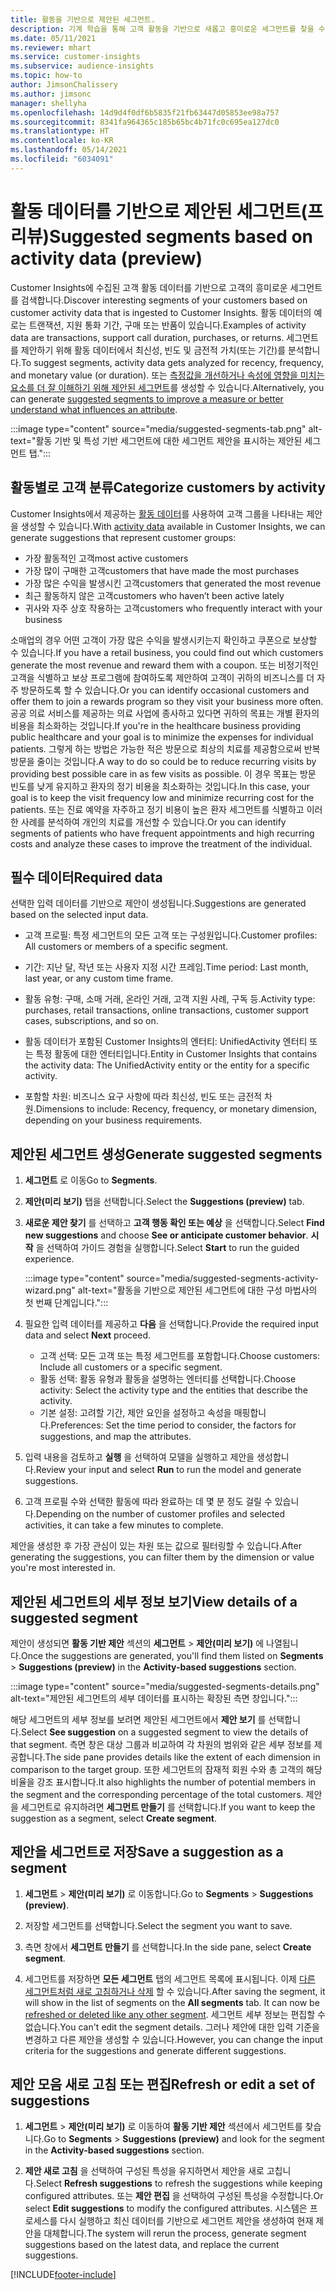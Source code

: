 ```yaml
---
title: 활동을 기반으로 제안된 세그먼트.
description: 기계 학습을 통해 고객 활동을 기반으로 새롭고 흥미로운 세그먼트를 찾을 수 있습니다.
ms.date: 05/11/2021
ms.reviewer: mhart
ms.service: customer-insights
ms.subservice: audience-insights
ms.topic: how-to
author: JimsonChalissery
ms.author: jimsonc
manager: shellyha
ms.openlocfilehash: 14d9d4f0df6b5835f21fb63447d05853ee98a757
ms.sourcegitcommit: 8341fa964365c185b65bc4b71fc0c695ea127dc0
ms.translationtype: HT
ms.contentlocale: ko-KR
ms.lasthandoff: 05/14/2021
ms.locfileid: "6034091"
---
```

# <a name="suggested-segments-based-on-activity-data-preview"></a><span data-ttu-id="1ca2b-103">활동 데이터를 기반으로 제안된 세그먼트(프리뷰)</span><span class="sxs-lookup"><span data-stu-id="1ca2b-103">Suggested segments based on activity data (preview)</span></span>

<span data-ttu-id="1ca2b-104">Customer Insights에 수집된 고객 활동 데이터를 기반으로 고객의 흥미로운 세그먼트를 검색합니다.</span><span class="sxs-lookup"><span data-stu-id="1ca2b-104">Discover interesting segments of your customers based on customer activity data that is ingested to Customer Insights.</span></span> <span data-ttu-id="1ca2b-105">활동 데이터의 예로는 트랜잭션, 지원 통화 기간, 구매 또는 반품이 있습니다.</span><span class="sxs-lookup"><span data-stu-id="1ca2b-105">Examples of activity data are transactions, support call duration, purchases, or returns.</span></span> <span data-ttu-id="1ca2b-106">세그먼트를 제안하기 위해 활동 데이터에서 최신성, 빈도 및 금전적 가치(또는 기간)를 분석합니다.</span><span class="sxs-lookup"><span data-stu-id="1ca2b-106">To suggest segments, activity data gets analyzed for recency, frequency, and monetary value (or duration).</span></span> <span data-ttu-id="1ca2b-107">또는 [측정값을 개선하거나 속성에 영향을 미치는 요소를 더 잘 이해하기 위해 제안된 세그먼트](suggested-segments.md)를 생성할 수 있습니다.</span><span class="sxs-lookup"><span data-stu-id="1ca2b-107">Alternatively, you can generate [suggested segments to improve a measure or better understand what influences an attribute](suggested-segments.md).</span></span>

:::image type="content" source="media/suggested-segments-tab.png" alt-text="활동 기반 및 특성 기반 세그먼트에 대한 세그먼트 제안을 표시하는 제안된 세그먼트 탭.":::

## <a name="categorize-customers-by-activity"></a><span data-ttu-id="1ca2b-109">활동별로 고객 분류</span><span class="sxs-lookup"><span data-stu-id="1ca2b-109">Categorize customers by activity</span></span>

<span data-ttu-id="1ca2b-110">Customer Insights에서 제공하는 [활동 데이터](activities.md)를 사용하여 고객 그룹을 나타내는 제안을 생성할 수 있습니다.</span><span class="sxs-lookup"><span data-stu-id="1ca2b-110">With [activity data](activities.md) available in Customer Insights, we can generate suggestions that represent customer groups:</span></span>

- <span data-ttu-id="1ca2b-111">가장 활동적인 고객</span><span class="sxs-lookup"><span data-stu-id="1ca2b-111">most active customers</span></span> 
- <span data-ttu-id="1ca2b-112">가장 많이 구매한 고객</span><span class="sxs-lookup"><span data-stu-id="1ca2b-112">customers that have made the most purchases</span></span> 
- <span data-ttu-id="1ca2b-113">가장 많은 수익을 발생시킨 고객</span><span class="sxs-lookup"><span data-stu-id="1ca2b-113">customers that generated the most revenue</span></span> 
- <span data-ttu-id="1ca2b-114">최근 활동하지 않은 고객</span><span class="sxs-lookup"><span data-stu-id="1ca2b-114">customers who haven’t been active lately</span></span> 
- <span data-ttu-id="1ca2b-115">귀사와 자주 상호 작용하는 고객</span><span class="sxs-lookup"><span data-stu-id="1ca2b-115">customers who frequently interact with your business</span></span>  

<span data-ttu-id="1ca2b-116">소매업의 경우 어떤 고객이 가장 많은 수익을 발생시키는지 확인하고 쿠폰으로 보상할 수 있습니다.</span><span class="sxs-lookup"><span data-stu-id="1ca2b-116">If you have a retail business, you could find out which customers generate the most revenue and reward them with a coupon.</span></span> <span data-ttu-id="1ca2b-117">또는 비정기적인 고객을 식별하고 보상 프로그램에 참여하도록 제안하여 고객이 귀하의 비즈니스를 더 자주 방문하도록 할 수 있습니다.</span><span class="sxs-lookup"><span data-stu-id="1ca2b-117">Or you can identify occasional customers and offer them to join a rewards program so they visit your business more often.</span></span>
<span data-ttu-id="1ca2b-118">공공 의료 서비스를 제공하는 의료 사업에 종사하고 있다면 귀하의 목표는 개별 환자의 비용을 최소화하는 것입니다.</span><span class="sxs-lookup"><span data-stu-id="1ca2b-118">If you're in the healthcare business providing public healthcare and your goal is to minimize the expenses for individual patients.</span></span> <span data-ttu-id="1ca2b-119">그렇게 하는 방법은 가능한 적은 방문으로 최상의 치료를 제공함으로써 반복 방문을 줄이는 것입니다.</span><span class="sxs-lookup"><span data-stu-id="1ca2b-119">A way to do so could be to reduce recurring visits by providing best possible care in as few visits as possible.</span></span> <span data-ttu-id="1ca2b-120">이 경우 목표는 방문 빈도를 낮게 유지하고 환자의 정기 비용을 최소화하는 것입니다.</span><span class="sxs-lookup"><span data-stu-id="1ca2b-120">In this case, your goal is to keep the visit frequency low and minimize recurring cost for the patients.</span></span> <span data-ttu-id="1ca2b-121">또는 진료 예약을 자주하고 정기 비용이 높은 환자 세그먼트를 식별하고 이러한 사례를 분석하여 개인의 치료를 개선할 수 있습니다.</span><span class="sxs-lookup"><span data-stu-id="1ca2b-121">Or you can identify segments of patients who have frequent appointments and high recurring costs and analyze these cases to improve the treatment of the individual.</span></span> 

## <a name="required-data"></a><span data-ttu-id="1ca2b-122">필수 데이터</span><span class="sxs-lookup"><span data-stu-id="1ca2b-122">Required data</span></span>

<span data-ttu-id="1ca2b-123">선택한 입력 데이터를 기반으로 제안이 생성됩니다.</span><span class="sxs-lookup"><span data-stu-id="1ca2b-123">Suggestions are generated based on the selected input data.</span></span> 

- <span data-ttu-id="1ca2b-124">고객 프로필: 특정 세그먼트의 모든 고객 또는 구성원입니다.</span><span class="sxs-lookup"><span data-stu-id="1ca2b-124">Customer profiles: All customers or members of a specific segment.</span></span> 

- <span data-ttu-id="1ca2b-125">기간: 지난 달, 작년 또는 사용자 지정 시간 프레임.</span><span class="sxs-lookup"><span data-stu-id="1ca2b-125">Time period: Last month, last year, or any custom time frame.</span></span>

- <span data-ttu-id="1ca2b-126">활동 유형: 구매, 소매 거래, 온라인 거래, 고객 지원 사례, 구독 등.</span><span class="sxs-lookup"><span data-stu-id="1ca2b-126">Activity type: purchases, retail transactions, online transactions, customer support cases, subscriptions, and so on.</span></span>  

- <span data-ttu-id="1ca2b-127">활동 데이터가 포함된 Customer Insights의 엔터티: UnifiedActivity 엔터티 또는 특정 활동에 대한 엔터티입니다.</span><span class="sxs-lookup"><span data-stu-id="1ca2b-127">Entity in Customer Insights that contains the activity data: The UnifiedActivity entity or the entity for a specific activity.</span></span> 

- <span data-ttu-id="1ca2b-128">포함할 차원: 비즈니스 요구 사항에 따라 최신성, 빈도 또는 금전적 차원.</span><span class="sxs-lookup"><span data-stu-id="1ca2b-128">Dimensions to include: Recency, frequency, or monetary dimension, depending on your business requirements.</span></span>

## <a name="generate-suggested-segments"></a><span data-ttu-id="1ca2b-129">제안된 세그먼트 생성</span><span class="sxs-lookup"><span data-stu-id="1ca2b-129">Generate suggested segments</span></span>

1. <span data-ttu-id="1ca2b-130">**세그먼트** 로 이동</span><span class="sxs-lookup"><span data-stu-id="1ca2b-130">Go to **Segments**.</span></span>

1. <span data-ttu-id="1ca2b-131">**제안(미리 보기)** 탭을 선택합니다.</span><span class="sxs-lookup"><span data-stu-id="1ca2b-131">Select the **Suggestions (preview)** tab.</span></span>

1. <span data-ttu-id="1ca2b-132">**새로운 제안 찾기** 를 선택하고 **고객 행동 확인 또는 예상** 을 선택합니다.</span><span class="sxs-lookup"><span data-stu-id="1ca2b-132">Select **Find new suggestions** and choose **See or anticipate customer behavior**.</span></span> <span data-ttu-id="1ca2b-133">**시작** 을 선택하여 가이드 경험을 실행합니다.</span><span class="sxs-lookup"><span data-stu-id="1ca2b-133">Select **Start** to run the guided experience.</span></span>

   :::image type="content" source="media/suggested-segments-activity-wizard.png" alt-text="활동을 기반으로 제안된 세그먼트에 대한 구성 마법사의 첫 번째 단계입니다.":::

1. <span data-ttu-id="1ca2b-135">필요한 입력 데이터를 제공하고 **다음** 을 선택합니다.</span><span class="sxs-lookup"><span data-stu-id="1ca2b-135">Provide the required input data and select **Next** proceed.</span></span>

   - <span data-ttu-id="1ca2b-136">고객 선택: 모든 고객 또는 특정 세그먼트를 포함합니다.</span><span class="sxs-lookup"><span data-stu-id="1ca2b-136">Choose customers: Include all customers or a specific segment.</span></span>
   - <span data-ttu-id="1ca2b-137">활동 선택: 활동 유형과 활동을 설명하는 엔터티를 선택합니다.</span><span class="sxs-lookup"><span data-stu-id="1ca2b-137">Choose activity: Select the activity type and the entities that describe the activity.</span></span>
   - <span data-ttu-id="1ca2b-138">기본 설정: 고려할 기간, 제안 요인을 설정하고 속성을 매핑합니다.</span><span class="sxs-lookup"><span data-stu-id="1ca2b-138">Preferences: Set the time period to consider, the factors for suggestions, and map the attributes.</span></span>

1. <span data-ttu-id="1ca2b-139">입력 내용을 검토하고 **실행** 을 ​​선택하여 모델을 실행하고 제안을 생성합니다.</span><span class="sxs-lookup"><span data-stu-id="1ca2b-139">Review your input and select **Run** to run the model and generate suggestions.</span></span>

1. <span data-ttu-id="1ca2b-140">고객 프로필 수와 선택한 활동에 따라 완료하는 데 몇 분 정도 걸릴 수 있습니다.</span><span class="sxs-lookup"><span data-stu-id="1ca2b-140">Depending on the number of customer profiles and selected activities, it can take a few minutes to complete.</span></span> 

<span data-ttu-id="1ca2b-141">제안을 생성한 후 가장 관심이 있는 차원 또는 값으로 필터링할 수 있습니다.</span><span class="sxs-lookup"><span data-stu-id="1ca2b-141">After generating the suggestions, you can filter them by the dimension or value you're most interested in.</span></span> 

## <a name="view-details-of-a-suggested-segment"></a><span data-ttu-id="1ca2b-142">제안된 세그먼트의 세부 정보 보기</span><span class="sxs-lookup"><span data-stu-id="1ca2b-142">View details of a suggested segment</span></span>

<span data-ttu-id="1ca2b-143">제안이 생성되면 **활동 기반 제안** 섹션의 **세그먼트** > **제안(미리 보기)** 에 나열됩니다.</span><span class="sxs-lookup"><span data-stu-id="1ca2b-143">Once the suggestions are generated, you'll find them listed on **Segments** > **Suggestions (preview)** in the **Activity-based suggestions** section.</span></span>

:::image type="content" source="media/suggested-segments-details.png" alt-text="제안된 세그먼트의 세부 데이터를 표시하는 확장된 측면 창입니다.":::

<span data-ttu-id="1ca2b-145">해당 세그먼트의 세부 정보를 보려면 제안된 세그먼트에서 **제안 보기** 를 선택합니다.</span><span class="sxs-lookup"><span data-stu-id="1ca2b-145">Select **See suggestion** on a suggested segment to view the details of that segment.</span></span> <span data-ttu-id="1ca2b-146">측면 창은 대상 그룹과 비교하여 각 차원의 범위와 같은 세부 정보를 제공합니다.</span><span class="sxs-lookup"><span data-stu-id="1ca2b-146">The side pane provides details like the extent of each dimension in comparison to the target group.</span></span> <span data-ttu-id="1ca2b-147">또한 세그먼트의 잠재적 회원 수와 총 고객의 해당 비율을 강조 표시합니다.</span><span class="sxs-lookup"><span data-stu-id="1ca2b-147">It also highlights the number of potential members in the segment and the corresponding percentage of the total customers.</span></span> <span data-ttu-id="1ca2b-148">제안을 세그먼트로 유지하려면 **세그먼트 만들기** 를 선택합니다.</span><span class="sxs-lookup"><span data-stu-id="1ca2b-148">If you want to keep the suggestion as a segment, select **Create segment**.</span></span>    

## <a name="save-a-suggestion-as-a-segment"></a><span data-ttu-id="1ca2b-149">제안을 세그먼트로 저장</span><span class="sxs-lookup"><span data-stu-id="1ca2b-149">Save a suggestion as a segment</span></span>

1. <span data-ttu-id="1ca2b-150">**세그먼트** > **제안(미리 보기)** 로 이동합니다.</span><span class="sxs-lookup"><span data-stu-id="1ca2b-150">Go to **Segments** > **Suggestions (preview)**.</span></span>

1. <span data-ttu-id="1ca2b-151">저장할 세그먼트를 선택합니다.</span><span class="sxs-lookup"><span data-stu-id="1ca2b-151">Select the segment you want to save.</span></span> 

1. <span data-ttu-id="1ca2b-152">측면 창에서 **세그먼트 만들기** 를 선택합니다.</span><span class="sxs-lookup"><span data-stu-id="1ca2b-152">In the side pane, select **Create segment**.</span></span> 

1. <span data-ttu-id="1ca2b-153">세그먼트를 저장하면 **모든 세그먼트** 탭의 세그먼트 목록에 표시됩니다. 이제 [다른 세그먼트처럼 새로 고침하거나 삭제](segments.md) 할 수 있습니다.</span><span class="sxs-lookup"><span data-stu-id="1ca2b-153">After saving the segment, it will show in the list of segments on the **All segments** tab. It can now be [refreshed or deleted like any other segment](segments.md).</span></span> <span data-ttu-id="1ca2b-154">세그먼트 세부 정보는 편집할 수 없습니다.</span><span class="sxs-lookup"><span data-stu-id="1ca2b-154">You can't edit the segment details.</span></span> <span data-ttu-id="1ca2b-155">그러나 제안에 대한 입력 기준을 변경하고 다른 제안을 생성할 수 있습니다.</span><span class="sxs-lookup"><span data-stu-id="1ca2b-155">However, you can change the input criteria for the suggestions and generate different suggestions.</span></span>

## <a name="refresh-or-edit-a-set-of-suggestions"></a><span data-ttu-id="1ca2b-156">제안 모음 새로 고침 또는 편집</span><span class="sxs-lookup"><span data-stu-id="1ca2b-156">Refresh or edit a set of suggestions</span></span>

1. <span data-ttu-id="1ca2b-157">**세그먼트** > **제안(미리 보기)** 로 이동하여 **활동 기반 제안** 섹션에서 세그먼트를 찾습니다.</span><span class="sxs-lookup"><span data-stu-id="1ca2b-157">Go to **Segments** > **Suggestions (preview)** and look for the segment in the **Activity-based suggestions** section.</span></span>

1. <span data-ttu-id="1ca2b-158">**제안 새로 고침** 을 선택하여 구성된 특성을 유지하면서 제안을 새로 고칩니다.</span><span class="sxs-lookup"><span data-stu-id="1ca2b-158">Select **Refresh suggestions** to refresh the suggestions while keeping configured attributes.</span></span> <span data-ttu-id="1ca2b-159">또는 **제안 편집** 을 선택하여 구성된 특성을 수정합니다.</span><span class="sxs-lookup"><span data-stu-id="1ca2b-159">Or select **Edit suggestions** to modify the configured attributes.</span></span> <span data-ttu-id="1ca2b-160">시스템은 프로세스를 다시 실행하고 최신 데이터를 기반으로 세그먼트 제안을 생성하여 현재 제안을 대체합니다.</span><span class="sxs-lookup"><span data-stu-id="1ca2b-160">The system will rerun the process, generate segment suggestions based on the latest data, and replace the current suggestions.</span></span>

[!INCLUDE[footer-include](../includes/footer-banner.md)]
